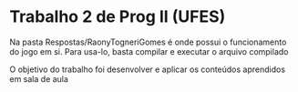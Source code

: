 
# Trabalho 2 de Prog II (UFES)

Na pasta Respostas/RaonyTogneriGomes é onde possui o funcionamento do jogo em si.
Para usa-lo, basta compilar e executar o arquivo compilado

O objetivo do trabalho foi desenvolver e aplicar os conteúdos aprendidos em sala de aula
